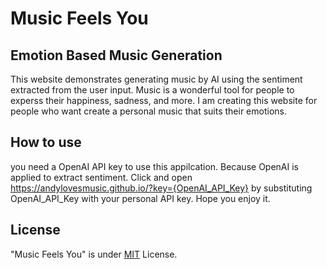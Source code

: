 # Music Feels You
## Emotion Based Music Generation
This website demonstrates generating music by AI using the sentiment extracted from the user input. Music is a wonderful tool for people to experss their happiness, sadness, and more. I am creating this website for people who want create a personal music that suits their emotions.

## How to use
you need a OpenAI API key to use this appilcation. Because OpenAI is applied to extract sentiment. Click and open https://andylovesmusic.github.io/?key={OpenAI_API_Key} by substituting OpenAI_API_Key with your personal API key. Hope you enjoy it.

## License
"Music Feels You" is under [MIT](LICENSE) License.